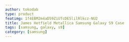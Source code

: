 ```yaml
---
author: tokodab
type: product
featimg: 1f4EBM2m4aD59ZiUTcDE5lilRlkcz-NU2
title: James Hetfield Metallica Samsung Galaxy S9 Case
tags: [samsung, galaxy, s9]
category: [samsung]
---
```

